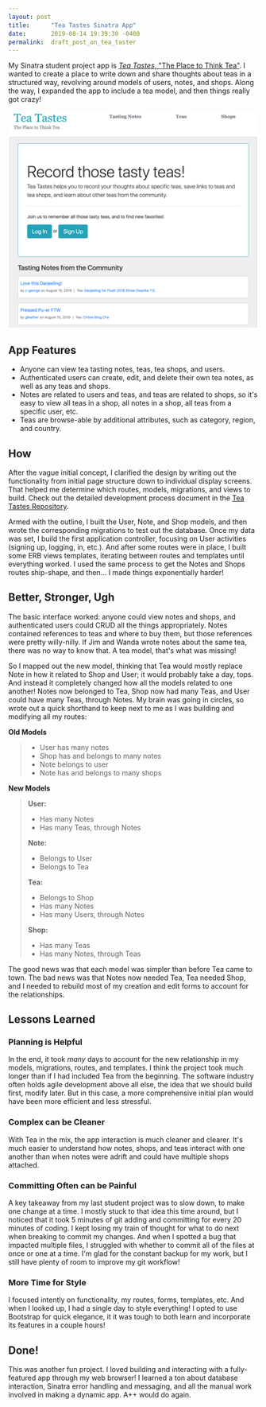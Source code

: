 ```yaml
---
layout: post
title:      "Tea Tastes Sinatra App"
date:       2019-08-14 19:39:30 -0400
permalink:  draft_post_on_tea_taster
---
```



My Sinatra student project app is [_Tea Tastes_, "The Place to Think Tea"](https://github.com/aparkening/tea_tastes). I wanted to create a place to write down and share thoughts about teas in a structured way, revolving around models of users, notes, and shops. Along the way, I expanded the app to include a tea model, and then things really got crazy!

![](https://github.com/aparkening/tea_tastes/blob/master/public/assets/tea-tastes-screenshot.png?raw=true)
 
## App Features
- Anyone can view tea tasting notes, teas, tea shops, and users.
- Authenticated users can create, edit, and delete their own tea notes, as well as any teas and shops.
- Notes are related to users and teas, and teas are related to shops, so it's easy to view all teas in a shop, all notes in a shop, all teas from a specific user, etc.
- Teas are browse-able by additional attributes, such as category, region, and country.

## How

After the vague initial concept, I clarified the design by writing out the functionality from initial page structure down to individual display screens. That helped me determine which routes, models, migrations, and views to build. Check out the detailed development process document in the [Tea Tastes Repository](https://github.com/aparkening/tea_tastes/blob/master/development_process.md). 

Armed with the outline, I built the User, Note, and Shop models, and then wrote the corresponding migrations to test out the database. Once my data was set, I build the first application controller, focusing on User activities (signing up, logging, in, etc.). And after some routes were in place, I built some ERB views templates, iterating between routes and templates until everything worked. I used the same process to get the Notes and Shops routes ship-shape, and then... I made things exponentially harder!

## Better, Stronger, Ugh

The basic interface worked: anyone could view notes and shops, and authenticated users could CRUD all the things appropriately. Notes contained references to teas and where to buy them, but those references were pretty willy-nilly. If Jim and Wanda wrote notes about the same tea, there was no way to know that. A tea model, that's what was missing!

So I mapped out the new model, thinking that Tea would mostly replace Note in how it related to Shop and User; it would probably take a day, tops. And instead it completely changed how all the models related to one another! Notes now belonged to Tea, Shop now had many Teas, and User could have many Teas, through Notes. My brain was going in circles, so wrote out a quick shorthand to keep next to me as I was building and modifying all my routes:

**Old Models**
> - User has many notes
> - Shop has and belongs to many notes
> - Note belongs to user
> - Note has and belongs to many shops

**New Models**
> **User:**
> - Has many Notes
> - Has many Teas, through Notes
> 
> **Note:**
> - Belongs to User
> - Belongs to Tea
> 
> **Tea:**
> - Belongs to Shop
> - Has many Notes
> - Has many Users, through Notes
> 
> **Shop:**
> - Has many Teas
> - Has many Notes, through Teas

The good news was that each model was simpler than before Tea came to town. The bad news was that Notes now needed Tea, Tea needed Shop, and I needed to rebuild most of my creation and edit forms to account for the relationships. 

## Lessons Learned

### Planning is Helpful

In the end, it took _many_ days to account for the new relationship in my models, migrations, routes, and templates. I think the project took much longer than if I had included Tea from the beginning. The software industry often holds agile development above all else, the idea that we should build first, modify later. But in this case, a more comprehensive initial plan would have been more efficient and less stressful.

### Complex can be Cleaner

With Tea in the mix, the app interaction is much cleaner and clearer. It's much easier to understand how notes, shops, and teas interact with one another than when notes were adrift and could have multiple shops attached.

### Committing Often can be Painful

A key takeaway from my last student project was to slow down, to make one change at a time. I mostly stuck to that idea this time around, but I noticed that it took 5 minutes of git adding and committing for every 20 minutes of coding. I kept losing my train of thought for what to do next when breaking to commit my changes. And when I spotted a bug that impacted multiple files, I struggled with whether to commit all of the files at once or one at a time. I'm glad for the constant backup for my work, but I still have plenty of room to improve my git workflow!

### More Time for Style

I focused intently on functionality, my routes, forms, templates, etc. And when I looked up, I had a single day to style everything! I opted to use Bootstrap for quick elegance, it it was tough to both learn and incorporate its features in a couple hours! 

## Done!
This was another fun project. I loved building and interacting with a fully-featured app through my web browser! I learned a ton about database interaction, Sinatra error handling and messaging, and all the manual work involved in making a dynamic app. A++ would do again.
